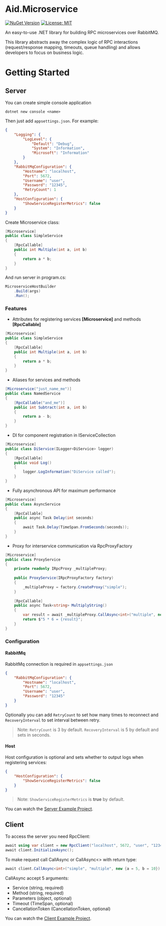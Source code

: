 # Aid.Microservice

[![NuGet Version](https://img.shields.io/nuget/v/Aid.Microservice.Shared.svg)](https://www.nuget.org/packages/Aid.Microservice.Shared/)
[![License: MIT](https://img.shields.io/badge/License-MIT-yellow.svg)](https://opensource.org/licenses/MIT)

An easy-to-use .NET library for building RPC microservices over RabbitMQ.

This library abstracts away the complex logic of RPC interactions (request/response mapping, timeouts, queue handling) and allows developers to focus on business logic.

# Getting Started

## Server

You can create simple console application

```shell
dotnet new console <name>
```

Then just add `appsettings.json`. For example:

```json
{
    "Logging": {
        "LogLevel": {
            "Default": "Debug",
            "System": "Information",
            "Microsoft": "Information"
        }
    },
    "RabbitMqConfiguration": {
        "Hostname": "localhost",
        "Port": 5672,
        "Username": "user",
        "Password": "12345",
        "RetryCount": 1
    },
    "HostConfiguration": {
        "ShowServiceRegisterMetrics": false
    }
}
```

Create Microservice class:

```csharp
[Microservice]
public class SimpleService
{
    [RpcCallable]
    public int Multiple(int a, int b)
    {
        return a * b;
    }
}
```

And run server in program.cs:

```csharp
MicroserviceHostBuilder
    .Build(args)
    .Run();
```

### Features

- Attributes for registering services **[Microservice]** and methods **[RpcCallable]**

```csharp
[Microservice]
public class SimpleService
{
    [RpcCallable]
    public int Multiple(int a, int b)
    {
        return a * b;
    }
}
```

- Aliases for services and methods

```csharp
[Microservice("just_name_me")]
public class NamedService
{
    [RpcCallable("and_me")]
    public int Subtract(int a, int b)
    {
        return a - b;
    }
}
```

- DI for component registration in IServiceCollection

```csharp
[Microservice]
public class DiService(ILogger<DiService> logger)
{
    [RpcCallable]
    public void Log()
    {
        logger.LogInformation("DiService called");
    }
}
```

- Fully asynchronous API for maximum performance

```csharp
[Microservice]
public class AsyncService
{
    [RpcCallable]
    public async Task Delay(int seconds)
    {
        await Task.Delay(TimeSpan.FromSeconds(seconds));
    }
}
```

- Proxy for interservice communication via RpcProxyFactory

```csharp
[Microservice]
public class ProxyService
{
    private readonly IRpcProxy _multipleProxy;
    
    public ProxyService(IRpcProxyFactory factory)
    {
        _multipleProxy = factory.CreateProxy("simple");
    }
    
    [RpcCallable]
    public async Task<string> MultiplyString()
    {
        var result = await _multipleProxy.CallAsync<int>("multiple", new { a = 5, b = 6 });
        return $"5 * 6 = {result}";
    }
}
```

### Configuration

#### RabbitMq

RabbitMq connection is required in `appsettings.json`

```json
{
    "RabbitMqConfiguration": {
        "Hostname": "localhost",
        "Port": 5672,
        "Username": "user",
        "Password": "12345"
    }
}
```

Optionally you can add `RetryCount` to set how many times to reconnect and `RecoveryInterval` to set interval between retry.

> Note: `RetryCount` is 3 by default. `RecoveryInterval` is 5 by default and sets in seconds.

#### Host

Host configuration is optional and sets whether to output logs when registering services:

```json
{
    "HostConfiguration": {
        "ShowServiceRegisterMetrics": false
    }
}
```

> Note: `ShowServiceRegisterMetrics` is **true** by default.

You can watch the [Server Example Project](examples/Aid.Microservice.Server.Example).

## Client

To access the server you need RpcClient:

```csharp
await using var client = new RpcClient("localhost", 5672, "user", "12345");
await client.InitializeAsync();
```

To make request call CallAsync or CallAsync<> with return type:

```csharp
await client.CallAsync<int>("simple", "multiple", new {a = 5, b = 10});
```

CallAsync accept 5 arguments:
- Service (string, required)
- Method (string, required)
- Parameters (object, optional)
- Timeout (TimeSpan, optional)
- CancellationToken (CancellationToken, optional)

You can watch the [Client Example Project](examples/Aid.Microservice.Client.Example).